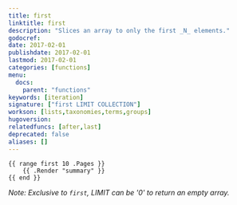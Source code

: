```yaml
---
title: first
linktitle: first
description: "Slices an array to only the first _N_ elements."
godocref:
date: 2017-02-01
publishdate: 2017-02-01
lastmod: 2017-02-01
categories: [functions]
menu:
  docs:
    parent: "functions"
keywords: [iteration]
signature: ["first LIMIT COLLECTION"]
workson: [lists,taxonomies,terms,groups]
hugoversion:
relatedfuncs: [after,last]
deprecated: false
aliases: []
---
```



```
{{ range first 10 .Pages }}
    {{ .Render "summary" }}
{{ end }}
```

*Note: Exclusive to `first`, LIMIT can be '0' to return an empty array.*
